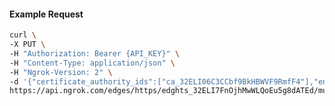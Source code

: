 <!-- Code generated for API Clients. DO NOT EDIT. -->

#### Example Request

```bash
curl \
-X PUT \
-H "Authorization: Bearer {API_KEY}" \
-H "Content-Type: application/json" \
-H "Ngrok-Version: 2" \
-d '{"certificate_authority_ids":["ca_32ELI06C3CCbf9BkHBWVF9RmfF4"],"enabled":true}' \
https://api.ngrok.com/edges/https/edghts_32ELI7FnOjhMwWLQoEu5g8dATEd/mutual_tls
```

